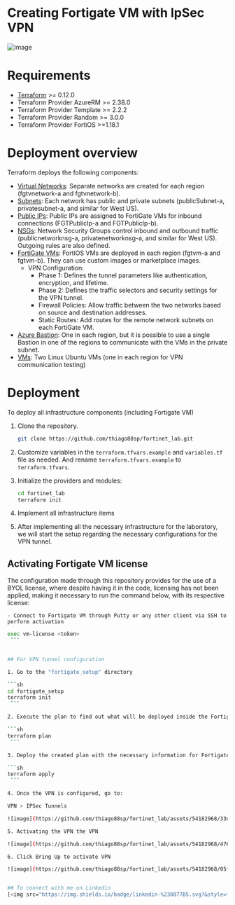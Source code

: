# Creating Fortigate VM with IpSec VPN

![image](https://github.com/thiago88sp/fortinet_lab/assets/54182968/983d23e2-0503-4bf1-8605-a68982675e8b)

# Requirements

* [Terraform](https://learn.hashicorp.com/terraform/getting-started/install.html) >= 0.12.0
* Terraform Provider AzureRM >= 2.38.0
* Terraform Provider Template >= 2.2.2
* Terraform Provider Random >= 3.0.0
* Terraform Provider FortiOS >=1.18.1

# Deployment overview

Terraform deploys the following components:

* [Virtual Networks](): Separate networks are created for each region (fgtvnetwork-a and fgtvnetwork-b).
* [Subnets](): Each network has public and private subnets (publicSubnet-a, privatesubnet-a, and similar for West US).
* [Public IPs](): Public IPs are assigned to FortiGate VMs for inbound connections (FGTPublicIp-a and FGTPublicIp-b).
* [NSGs](): Network Security Groups control inbound and outbound traffic (publicnetworknsg-a, privatenetworknsg-a, and similar for West US). Outgoing rules are also defined.
* [FortiGate VMs](): FortiOS VMs are deployed in each region (fgtvm-a and fgtvm-b). They can use custom images or marketplace images.
    * VPN Configuration:
        - Phase 1: Defines the tunnel parameters like authentication, encryption, and lifetime.
        - Phase 2: Defines the traffic selectors and security settings for the VPN tunnel.
        - Firewall Policies: Allow traffic between the two networks based on source and destination addresses.
        - Static Routes: Add routes for the remote network subnets on each FortiGate VM.
* [Azure Bastion](): One in each region, but it is possible to use a single Bastion in one of the regions to communicate with the VMs in the private subnet.
* [VMs](): Two Linux Ubuntu VMs (one in each region for VPN communication testing)

# Deployment

To deploy all infrastructure components (including Fortigate VM)

1. Clone the repository.

   ```sh
   git clone https://github.com/thiago88sp/fortinet_lab.git
    ```
    
2. Customize variables in the `terraform.tfvars.example` and `variables.tf` file as needed.  And rename `terraform.tfvars.example` to `terraform.tfvars`.
3. Initialize the providers and modules:

   ```sh
   cd fortinet_lab
   terraform init
    ```

4. Implement all infrastructure items

5. After implementing all the necessary infrastructure for the laboratory, we will start the setup regarding the necessary configurations for the VPN tunnel.


## Activating Fortigate VM license

The configuration made through this repository provides for the use of a BYOL license, where despite having it in the code, licensing has not been applied, making it necessary to run the command below, with its respective license:

    - Connect to Fortigate VM through Putty or any other client via SSH to perform activation 

   ```sh
  exec vm-license <token> 
    ```


## For VPN tunnel configuration

1. Go to the "fortigate_setup" directory

   ```sh
   cd fortigate_setup
   terraform init
    ```

2. Execute the plan to find out what will be deployed inside the Fortigate VM

   ```sh
   terraform plan
    ```

3. Deploy the created plan with the necessary information for Fortigate VM VPN configuration

   ```sh
   terraform apply
    ```

4. Once the VPN is configured, go to:

VPN > IPSec Tunnels

![image](https://github.com/thiago88sp/fortinet_lab/assets/54182968/33d747c4-65fe-4c3f-a255-b06c6b98d9ed)

5. Activating the VPN the VPN

![image](https://github.com/thiago88sp/fortinet_lab/assets/54182968/4767b1f8-dca6-47ca-8123-9bd986c83458)

6. Click Bring Up to activate VPN

![image](https://github.com/thiago88sp/fortinet_lab/assets/54182968/05f123b9-03a1-4da1-b339-f6ff6ee19f0f)


## To connect with me on Linkedin
[<img src="https://img.shields.io/badge/linkedin-%230077B5.svg?&style=for-the-badge&logo=linkedin&logoColor=white" />](https://www.linkedin.com/in/thiagosouzapontes/)
